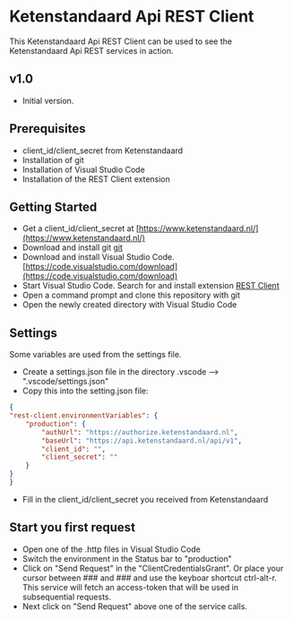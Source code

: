 # Ketenstandaard Api REST Client

This Ketenstandaard Api REST Client can be used to see the Ketenstandaard Api REST services in action.

## v1.0

- Initial version.

## Prerequisites

- client_id/client_secret from Ketenstandaard
- Installation of git
- Installation of Visual Studio Code
- Installation of the REST Client extension

## Getting Started

- Get a client_id/client_secret at [https://www.ketenstandaard.nl/](https://www.ketenstandaard.nl/)
- Download and install git [git](https://git-scm.com/downloads)
- Download and install Visual Studio Code. [https://code.visualstudio.com/download](https://code.visualstudio.com/download)
- Start Visual Studio Code. Search for and install extension [REST Client](https://marketplace.visualstudio.com/items?itemName=humao.rest-client)
- Open a command prompt and clone this repository with git
- Open the newly created directory with Visual Studio Code

## Settings
Some variables are used from the settings file. 
- Create a settings.json file in the directory .vscode --> ".vscode/settings.json"
- Copy this into the setting.json file:
```json
{
"rest-client.environmentVariables": {
	"production": {
		"authUrl": "https://authorize.ketenstandaard.nl",
		"baseUrl": "https://api.ketenstandaard.nl/api/v1",
		"client_id": "",
		"client_secret": ""
	}
}
}
```
- Fill in the client_id/client_secret you received from Ketenstandaard

## Start you first request
- Open one of the .http files in Visual Studio Code
- Switch the environment in the Status bar to "production"
- Click on "Send Request" in the "ClientCredentialsGrant". Or place your cursor between ### and ### and use the keyboar shortcut ctrl-alt-r. This service will fetch an access-token that will be used in subsequential requests.
- Next click on "Send Request" above one of the service calls.

